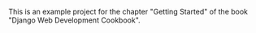 This is an example project for the chapter "Getting Started" of the book "Django Web Development Cookbook".